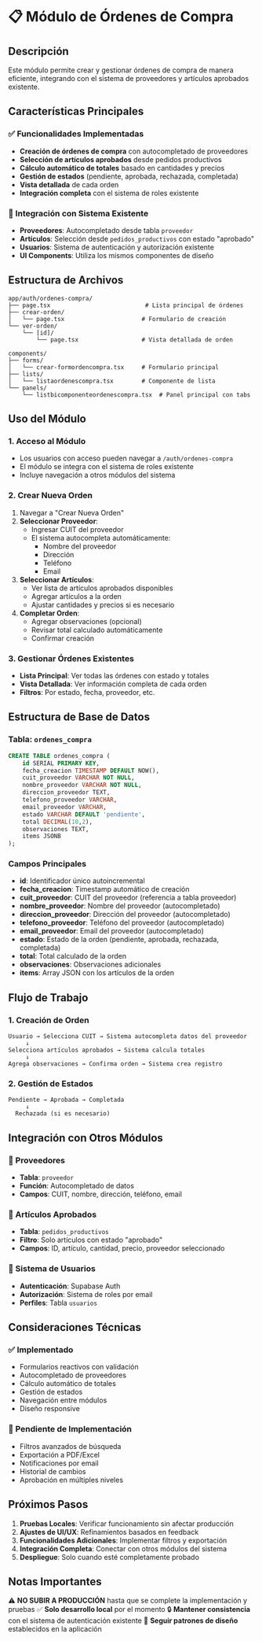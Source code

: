 # 📋 Módulo de Órdenes de Compra

## Descripción

Este módulo permite crear y gestionar órdenes de compra de manera eficiente, integrando con el sistema de proveedores y artículos aprobados existente.

## Características Principales

### ✅ Funcionalidades Implementadas

- **Creación de órdenes de compra** con autocompletado de proveedores
- **Selección de artículos aprobados** desde pedidos productivos
- **Cálculo automático de totales** basado en cantidades y precios
- **Gestión de estados** (pendiente, aprobada, rechazada, completada)
- **Vista detallada** de cada orden
- **Integración completa** con el sistema de roles existente

### 🔗 Integración con Sistema Existente

- **Proveedores**: Autocompletado desde tabla `proveedor`
- **Artículos**: Selección desde `pedidos_productivos` con estado "aprobado"
- **Usuarios**: Sistema de autenticación y autorización existente
- **UI Components**: Utiliza los mismos componentes de diseño

## Estructura de Archivos

```
app/auth/ordenes-compra/
├── page.tsx                           # Lista principal de órdenes
├── crear-orden/
│   └── page.tsx                      # Formulario de creación
└── ver-orden/
    └── [id]/
        └── page.tsx                  # Vista detallada de orden

components/
├── forms/
│   └── crear-formordencompra.tsx     # Formulario principal
├── lists/
│   └── listaordenescompra.tsx        # Componente de lista
└── panels/
    └── listbicomponenteordenescompra.tsx  # Panel principal con tabs
```

## Uso del Módulo

### 1. Acceso al Módulo

- Los usuarios con acceso pueden navegar a `/auth/ordenes-compra`
- El módulo se integra con el sistema de roles existente
- Incluye navegación a otros módulos del sistema

### 2. Crear Nueva Orden

1. Navegar a "Crear Nueva Orden"
2. **Seleccionar Proveedor**:
   - Ingresar CUIT del proveedor
   - El sistema autocompleta automáticamente:
     - Nombre del proveedor
     - Dirección
     - Teléfono
     - Email
3. **Seleccionar Artículos**:
   - Ver lista de artículos aprobados disponibles
   - Agregar artículos a la orden
   - Ajustar cantidades y precios si es necesario
4. **Completar Orden**:
   - Agregar observaciones (opcional)
   - Revisar total calculado automáticamente
   - Confirmar creación

### 3. Gestionar Órdenes Existentes

- **Lista Principal**: Ver todas las órdenes con estado y totales
- **Vista Detallada**: Ver información completa de cada orden
- **Filtros**: Por estado, fecha, proveedor, etc.

## Estructura de Base de Datos

### Tabla: `ordenes_compra`

```sql
CREATE TABLE ordenes_compra (
    id SERIAL PRIMARY KEY,
    fecha_creacion TIMESTAMP DEFAULT NOW(),
    cuit_proveedor VARCHAR NOT NULL,
    nombre_proveedor VARCHAR NOT NULL,
    direccion_proveedor TEXT,
    telefono_proveedor VARCHAR,
    email_proveedor VARCHAR,
    estado VARCHAR DEFAULT 'pendiente',
    total DECIMAL(10,2),
    observaciones TEXT,
    items JSONB
);
```

### Campos Principales

- **id**: Identificador único autoincremental
- **fecha_creacion**: Timestamp automático de creación
- **cuit_proveedor**: CUIT del proveedor (referencia a tabla proveedor)
- **nombre_proveedor**: Nombre del proveedor (autocompletado)
- **direccion_proveedor**: Dirección del proveedor (autocompletado)
- **telefono_proveedor**: Teléfono del proveedor (autocompletado)
- **email_proveedor**: Email del proveedor (autocompletado)
- **estado**: Estado de la orden (pendiente, aprobada, rechazada, completada)
- **total**: Total calculado de la orden
- **observaciones**: Observaciones adicionales
- **items**: Array JSON con los artículos de la orden

## Flujo de Trabajo

### 1. Creación de Orden

```
Usuario → Selecciona CUIT → Sistema autocompleta datos del proveedor
     ↓
Selecciona artículos aprobados → Sistema calcula totales
     ↓
Agrega observaciones → Confirma orden → Sistema crea registro
```

### 2. Gestión de Estados

```
Pendiente → Aprobada → Completada
     ↓
  Rechazada (si es necesario)
```

## Integración con Otros Módulos

### 🔗 Proveedores

- **Tabla**: `proveedor`
- **Función**: Autocompletado de datos
- **Campos**: CUIT, nombre, dirección, teléfono, email

### 🔗 Artículos Aprobados

- **Tabla**: `pedidos_productivos`
- **Filtro**: Solo artículos con estado "aprobado"
- **Campos**: ID, artículo, cantidad, precio, proveedor seleccionado

### 🔗 Sistema de Usuarios

- **Autenticación**: Supabase Auth
- **Autorización**: Sistema de roles por email
- **Perfiles**: Tabla `usuarios`

## Consideraciones Técnicas

### ✅ Implementado

- Formularios reactivos con validación
- Autocompletado de proveedores
- Cálculo automático de totales
- Gestión de estados
- Navegación entre módulos
- Diseño responsive

### 🔄 Pendiente de Implementación

- Filtros avanzados de búsqueda
- Exportación a PDF/Excel
- Notificaciones por email
- Historial de cambios
- Aprobación en múltiples niveles

## Próximos Pasos

1. **Pruebas Locales**: Verificar funcionamiento sin afectar producción
2. **Ajustes de UI/UX**: Refinamientos basados en feedback
3. **Funcionalidades Adicionales**: Implementar filtros y exportación
4. **Integración Completa**: Conectar con otros módulos del sistema
5. **Despliegue**: Solo cuando esté completamente probado

## Notas Importantes

⚠️ **NO SUBIR A PRODUCCIÓN** hasta que se complete la implementación y pruebas
✅ **Solo desarrollo local** por el momento
🔒 **Mantener consistencia** con el sistema de autenticación existente
🎨 **Seguir patrones de diseño** establecidos en la aplicación









